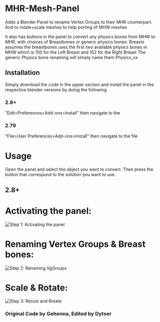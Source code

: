 # MHR-Mesh-Panel
Adds a Blender Panel to rename Vertex Groups to their MHR counterpart. And to rotate+scale meshes to help porting of MHW meshes

It also has buttons in the panel to convert any physics bones from MHW to MHR, with choices of Breastbones or generic physics bones.
Breasts assumes the breastbones uses the first two available physics bones in MHW which is 150 for the Left Breast and 152 for the Right Breast
The generic Physics bone renaming will simply name them Physics_xx

## Installation
Simply download the code in the upper section and install the panel in the respective blender versions by doing the following
### 2.8+
"Edit>Preferences>Add-ons>Install" then navigate to the 

### 2.79
"File>User Preferences>Add-ons>Install" then navigate to the file

# Usage
Open the panel and select the object you want to convert. Then press the button that correspond to the solution you want to use.

## 2.8+
# Activating the panel:
![Step 1: Activating the panel](https://cdn.discordapp.com/attachments/742933051897806851/1063170941875662918/Step_1.gif)

# Renaming Vertex Groups & Breast bones:
![Step 2: Renaming VgGroups](https://cdn.discordapp.com/attachments/742933051897806851/1063170942290894868/Step_2.gif)

# Scale & Rotate:
![Step 3: Resize and Rotate](https://cdn.discordapp.com/attachments/742933051897806851/1063170942706122752/Step_3.gif)

 ### Original Code by Gehenna, Edited by Dytser
